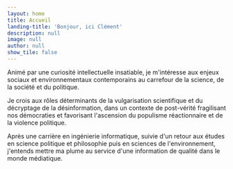 ```yaml
---
layout: home
title: Accueil
landing-title: 'Bonjour, ici Clément'
description: null
image: null
author: null
show_tile: false
---
```


Animé par une curiosité intellectuelle insatiable, je m'intéresse aux enjeux sociaux et environnementaux contemporains au carrefour de la science, de la société et du politique. 

Je crois aux rôles déterminants de la vulgarisation scientifique et du décryptage de la désinformation, dans un contexte de post-vérité fragilisant nos démocraties et favorisant l'ascension du populisme réactionnaire et de la violence politique.

Après une carrière en ingénierie informatique, suivie d'un retour aux études en science politique et philosophie puis en sciences de l'environnement, j'entends mettre ma plume au service d'une information de qualité dans le monde médiatique.